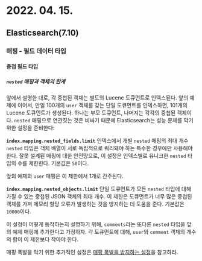 # 2022. 04. 15.

## Elasticsearch(7.10)

### 매핑 - 필드 데이터 타입

#### 중첩 필드 타입

##### `nested` 매핑과 객체의 한계

앞에서 설명한 대로, 각 중첩된 객체는 별도의 Lucene 도큐먼트로 인덱스된다. 앞의 예제에 이어서, 만일 100개의 `user` 객체를 갖는 단일 도큐먼트를 인덱스하면, 101개의 Lucene 도큐먼트가 생성된다. 하나는 부모 도큐먼트, 나머지는 각각의 중첩된 객체이다. `nested` 매핑으로 연관짓는 것은 비싸기 때문에 Elasticsearch는 성능 문제를 막기 위한 설정을 준비한다:

**`index.mapping.nested_fields.limit`**
	인덱스에서 개별 `nested` 매핑의 최대 개수 `nested` 타입은 객체 배열이 서로 독립적으로 쿼리돼야 하는 특수한 경우에만 사용해야 한다. 잘못 설계된 매핑에 대한 안전망으로, 이 설정은 인덱스별로 유니크한 `nested` 타입의 수를 제한한다. 기본값은 `50`이다.

앞의 예제의 `user` 매핑은 이 제한에서 1개로 간주된다.

**`index.mapping.nested_objects.limit`**
	단일 도큐먼트가 모든 `nested` 타입에 대해 가질 수 있는 중첩된 JSON 객체의 최대 개수. 이 제한은 도큐먼트가 너무 많은 중첩된 객체를 가져 메모리 할당 오류가 발생하는 것을 방지하는 데 도움을 준다. 기본값은 `10000`이다.

이 설정이 어떻게 동작하는지 설명하기 위해, `comments`라는 또다른 `nested` 타입을 앞의 예제 매핑에 추가한다고 가정하자. 각 도큐먼트에 대해, `user`와 `comment` 객체의 개수의 합이 이 제한보다 작아야 한다.

매핑 폭발을 막기 위한 추가적인 설정은 [매핑 폭발을 방지하는 설정][settings-to-prevent-mapping-explosion]을 참고하라.



[settings-to-prevent-mapping-explosion]: https://www.elastic.co/guide/en/elasticsearch/reference/7.10/mapping.html#mapping-limit-settings